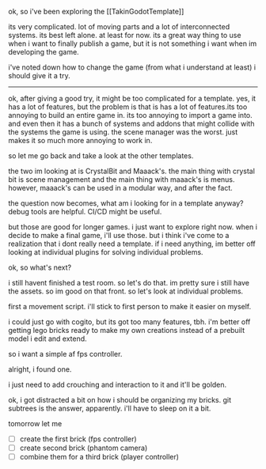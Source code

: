 ok, so i've been exploring the [[TakinGodotTemplate]]

its very complicated. lot of moving parts and a lot of interconnected systems. its best left alone. at least for now. its a great way thing to use when i want to finally publish a game, but it is not something i want when im developing the game. 

i've noted down how to change the game (from what i understand at least)
i should give it a try.


---

ok, after giving a good try, it might be too complicated for a template. yes, it has a lot of features, but the problem is that is has a lot of features.its too annoying to build an entire game in. its too annoying to import a game into. and even then it has a bunch of systems and addons that might collide with the systems the game is using. the scene manager was the worst. just makes it so much more annoying to work in. 

so let me go back and take a look at the other templates. 

the two im looking at is CrystalBit and Maaack's. the main thing with crystal bit is scene management and the main thing with maaack's is menus. however, maaack's can be used in a modular way, and after the fact. 

the question now becomes, what am i looking for in a template anyway? debug tools are helpful. CI/CD might be useful. 

but those are good for longer games. i just want to explore right now. when i decide to make a final game, i'll use those. but i think i've come to a realization that i dont really need a template. if i need anything, im better off looking at individual plugins for solving individual problems. 

ok, so what's next?

i still havent finished a test room. so let's do that. im pretty sure i still have the assets. so im good on that front. so let's look at individual problems. 

first a movement script. i'll stick to first person to make it easier on myself.

i could just go with cogito, but its got too many features, tbh. i'm better off getting lego bricks ready to make my own creations instead of a prebuilt model i edit and extend. 

so i want a simple af fps controller.

alright, i found one.

i just need to add crouching and interaction to it and it'll be golden. 


ok, i got distracted a bit on how i should be organizing my bricks. git subtrees is the answer, apparently. i'll have to sleep on it a bit.

tomorrow let me 
- [ ] create the first brick (fps controller)
- [ ] create second brick (phantom camera)
- [ ] combine them for a third brick (player controller)